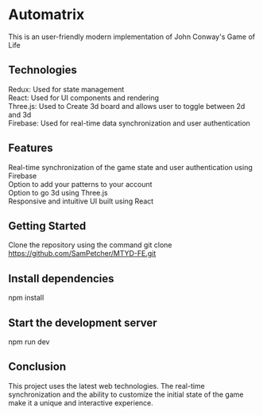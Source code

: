 # Automatrix
This is an user-friendly modern implementation of John Conway's Game of Life 

## Technologies
Redux: Used for state management\
React: Used for UI components and rendering\
Three.js: Used to Create 3d board and allows user to toggle between 2d and 3d\
Firebase: Used for real-time data synchronization and user authentication

## Features
Real-time synchronization of the game state and user authentication using Firebase\
Option to add your patterns to your account\
Option to go 3d using Three.js\
Responsive and intuitive UI built using React

## Getting Started
Clone the repository using the command 
git clone https://github.com/SamPetcher/MTYD-FE.git

## Install dependencies
npm install

## Start the development server
npm run dev

## Conclusion
This project uses the latest web technologies. The real-time synchronization and the ability to customize the initial state of the game make it a unique and interactive experience.
